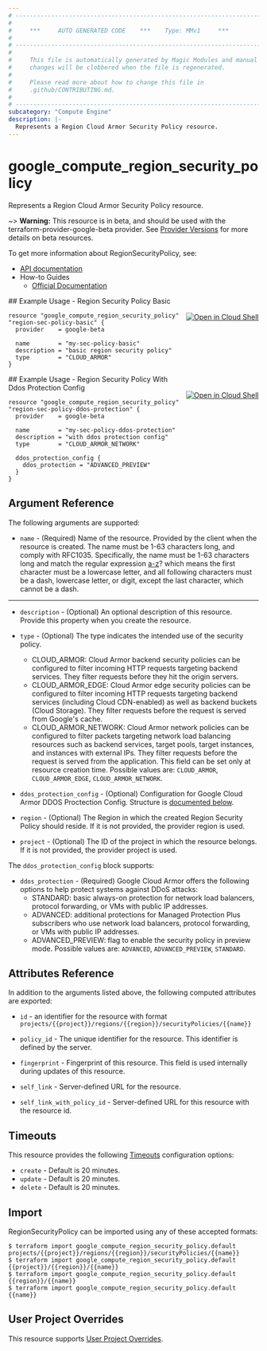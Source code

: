 ```yaml
---
# ----------------------------------------------------------------------------
#
#     ***     AUTO GENERATED CODE    ***    Type: MMv1     ***
#
# ----------------------------------------------------------------------------
#
#     This file is automatically generated by Magic Modules and manual
#     changes will be clobbered when the file is regenerated.
#
#     Please read more about how to change this file in
#     .github/CONTRIBUTING.md.
#
# ----------------------------------------------------------------------------
subcategory: "Compute Engine"
description: |-
  Represents a Region Cloud Armor Security Policy resource.
---
```


# google\_compute\_region\_security\_policy

Represents a Region Cloud Armor Security Policy resource.

~> **Warning:** This resource is in beta, and should be used with the terraform-provider-google-beta provider.
See [Provider Versions](https://terraform.io/docs/providers/google/guides/provider_versions.html) for more details on beta resources.

To get more information about RegionSecurityPolicy, see:

* [API documentation](https://cloud.google.com/compute/docs/reference/rest/v1/regionSecurityPolicies)
* How-to Guides
    * [Official Documentation](https://cloud.google.com/armor/docs/security-policy-concepts)

<div class = "oics-button" style="float: right; margin: 0 0 -15px">
  <a href="https://console.cloud.google.com/cloudshell/open?cloudshell_git_repo=https%3A%2F%2Fgithub.com%2Fterraform-google-modules%2Fdocs-examples.git&cloudshell_working_dir=region_security_policy_basic&cloudshell_image=gcr.io%2Fcloudshell-images%2Fcloudshell%3Alatest&open_in_editor=main.tf&cloudshell_print=.%2Fmotd&cloudshell_tutorial=.%2Ftutorial.md" target="_blank">
    <img alt="Open in Cloud Shell" src="//gstatic.com/cloudssh/images/open-btn.svg" style="max-height: 44px; margin: 32px auto; max-width: 100%;">
  </a>
</div>
## Example Usage - Region Security Policy Basic


```hcl
resource "google_compute_region_security_policy" "region-sec-policy-basic" {
  provider    = google-beta

  name        = "my-sec-policy-basic"
  description = "basic region security policy"
  type        = "CLOUD_ARMOR"
}
```
<div class = "oics-button" style="float: right; margin: 0 0 -15px">
  <a href="https://console.cloud.google.com/cloudshell/open?cloudshell_git_repo=https%3A%2F%2Fgithub.com%2Fterraform-google-modules%2Fdocs-examples.git&cloudshell_working_dir=region_security_policy_with_ddos_protection_config&cloudshell_image=gcr.io%2Fcloudshell-images%2Fcloudshell%3Alatest&open_in_editor=main.tf&cloudshell_print=.%2Fmotd&cloudshell_tutorial=.%2Ftutorial.md" target="_blank">
    <img alt="Open in Cloud Shell" src="//gstatic.com/cloudssh/images/open-btn.svg" style="max-height: 44px; margin: 32px auto; max-width: 100%;">
  </a>
</div>
## Example Usage - Region Security Policy With Ddos Protection Config


```hcl
resource "google_compute_region_security_policy" "region-sec-policy-ddos-protection" {
  provider    = google-beta  

  name        = "my-sec-policy-ddos-protection"
  description = "with ddos protection config"
  type        = "CLOUD_ARMOR_NETWORK"

  ddos_protection_config {
    ddos_protection = "ADVANCED_PREVIEW"
  }
}
```

## Argument Reference

The following arguments are supported:


* `name` -
  (Required)
  Name of the resource. Provided by the client when the resource is created. The name must be 1-63 characters long, and comply with RFC1035.
  Specifically, the name must be 1-63 characters long and match the regular expression [a-z]([-a-z0-9]*[a-z0-9])? which means the first character must be a lowercase letter, and all following characters must be a dash, lowercase letter, or digit, except the last character, which cannot be a dash.


- - -


* `description` -
  (Optional)
  An optional description of this resource. Provide this property when you create the resource.

* `type` -
  (Optional)
  The type indicates the intended use of the security policy.
  - CLOUD_ARMOR: Cloud Armor backend security policies can be configured to filter incoming HTTP requests targeting backend services. They filter requests before they hit the origin servers.
  - CLOUD_ARMOR_EDGE: Cloud Armor edge security policies can be configured to filter incoming HTTP requests targeting backend services (including Cloud CDN-enabled) as well as backend buckets (Cloud Storage). They filter requests before the request is served from Google's cache.
  - CLOUD_ARMOR_NETWORK: Cloud Armor network policies can be configured to filter packets targeting network load balancing resources such as backend services, target pools, target instances, and instances with external IPs. They filter requests before the request is served from the application.
  This field can be set only at resource creation time.
  Possible values are: `CLOUD_ARMOR`, `CLOUD_ARMOR_EDGE`, `CLOUD_ARMOR_NETWORK`.

* `ddos_protection_config` -
  (Optional)
  Configuration for Google Cloud Armor DDOS Proctection Config.
  Structure is [documented below](#nested_ddos_protection_config).

* `region` -
  (Optional)
  The Region in which the created Region Security Policy should reside.
  If it is not provided, the provider region is used.

* `project` - (Optional) The ID of the project in which the resource belongs.
    If it is not provided, the provider project is used.


<a name="nested_ddos_protection_config"></a>The `ddos_protection_config` block supports:

* `ddos_protection` -
  (Required)
  Google Cloud Armor offers the following options to help protect systems against DDoS attacks:
  - STANDARD: basic always-on protection for network load balancers, protocol forwarding, or VMs with public IP addresses.
  - ADVANCED: additional protections for Managed Protection Plus subscribers who use network load balancers, protocol forwarding, or VMs with public IP addresses.
  - ADVANCED_PREVIEW: flag to enable the security policy in preview mode.
  Possible values are: `ADVANCED`, `ADVANCED_PREVIEW`, `STANDARD`.

## Attributes Reference

In addition to the arguments listed above, the following computed attributes are exported:

* `id` - an identifier for the resource with format `projects/{{project}}/regions/{{region}}/securityPolicies/{{name}}`

* `policy_id` -
  The unique identifier for the resource. This identifier is defined by the server.

* `fingerprint` -
  Fingerprint of this resource. This field is used internally during
  updates of this resource.

* `self_link` -
  Server-defined URL for the resource.

* `self_link_with_policy_id` -
  Server-defined URL for this resource with the resource id.


## Timeouts

This resource provides the following
[Timeouts](https://developer.hashicorp.com/terraform/plugin/sdkv2/resources/retries-and-customizable-timeouts) configuration options:

- `create` - Default is 20 minutes.
- `update` - Default is 20 minutes.
- `delete` - Default is 20 minutes.

## Import


RegionSecurityPolicy can be imported using any of these accepted formats:

```
$ terraform import google_compute_region_security_policy.default projects/{{project}}/regions/{{region}}/securityPolicies/{{name}}
$ terraform import google_compute_region_security_policy.default {{project}}/{{region}}/{{name}}
$ terraform import google_compute_region_security_policy.default {{region}}/{{name}}
$ terraform import google_compute_region_security_policy.default {{name}}
```

## User Project Overrides

This resource supports [User Project Overrides](https://registry.terraform.io/providers/hashicorp/google/latest/docs/guides/provider_reference#user_project_override).
